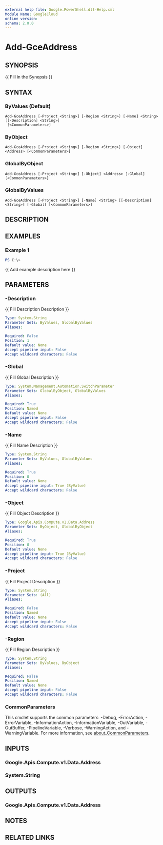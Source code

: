 ```yaml
---
external help file: Google.PowerShell.dll-Help.xml
Module Name: GoogleCloud
online version:
schema: 2.0.0
---
```


# Add-GceAddress

## SYNOPSIS
{{ Fill in the Synopsis }}

## SYNTAX

### ByValues (Default)
```
Add-GceAddress [-Project <String>] [-Region <String>] [-Name] <String> [[-Description] <String>]
 [<CommonParameters>]
```

### ByObject
```
Add-GceAddress [-Project <String>] [-Region <String>] [-Object] <Address> [<CommonParameters>]
```

### GlobalByObject
```
Add-GceAddress [-Project <String>] [-Object] <Address> [-Global] [<CommonParameters>]
```

### GlobalByValues
```
Add-GceAddress [-Project <String>] [-Name] <String> [[-Description] <String>] [-Global] [<CommonParameters>]
```

## DESCRIPTION


## EXAMPLES

### Example 1
```powershell
PS C:\> 
```

{{ Add example description here }}

## PARAMETERS

### -Description
{{ Fill Description Description }}

```yaml
Type: System.String
Parameter Sets: ByValues, GlobalByValues
Aliases:

Required: False
Position: 1
Default value: None
Accept pipeline input: False
Accept wildcard characters: False
```

### -Global
{{ Fill Global Description }}

```yaml
Type: System.Management.Automation.SwitchParameter
Parameter Sets: GlobalByObject, GlobalByValues
Aliases:

Required: True
Position: Named
Default value: None
Accept pipeline input: False
Accept wildcard characters: False
```

### -Name
{{ Fill Name Description }}

```yaml
Type: System.String
Parameter Sets: ByValues, GlobalByValues
Aliases:

Required: True
Position: 0
Default value: None
Accept pipeline input: True (ByValue)
Accept wildcard characters: False
```

### -Object
{{ Fill Object Description }}

```yaml
Type: Google.Apis.Compute.v1.Data.Address
Parameter Sets: ByObject, GlobalByObject
Aliases:

Required: True
Position: 0
Default value: None
Accept pipeline input: True (ByValue)
Accept wildcard characters: False
```

### -Project
{{ Fill Project Description }}

```yaml
Type: System.String
Parameter Sets: (All)
Aliases:

Required: False
Position: Named
Default value: None
Accept pipeline input: False
Accept wildcard characters: False
```

### -Region
{{ Fill Region Description }}

```yaml
Type: System.String
Parameter Sets: ByValues, ByObject
Aliases:

Required: False
Position: Named
Default value: None
Accept pipeline input: False
Accept wildcard characters: False
```

### CommonParameters
This cmdlet supports the common parameters: -Debug, -ErrorAction, -ErrorVariable, -InformationAction, -InformationVariable, -OutVariable, -OutBuffer, -PipelineVariable, -Verbose, -WarningAction, and -WarningVariable. For more information, see [about_CommonParameters](http://go.microsoft.com/fwlink/?LinkID=113216).

## INPUTS

### Google.Apis.Compute.v1.Data.Address

### System.String

## OUTPUTS

### Google.Apis.Compute.v1.Data.Address

## NOTES

## RELATED LINKS
